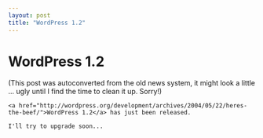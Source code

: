 ```yaml
---
layout: post
title: "WordPress 1.2"
---
```

<h1>WordPress 1.2</h1>
(This post was autoconverted from the old news system,
it might look a little ... ugly until I find the time
to clean it up.
Sorry!)

    <a href="http://wordpress.org/development/archives/2004/05/22/heres-the-beef/">WordPress 1.2</a> has just been released.
    
    I'll try to upgrade soon...
    


